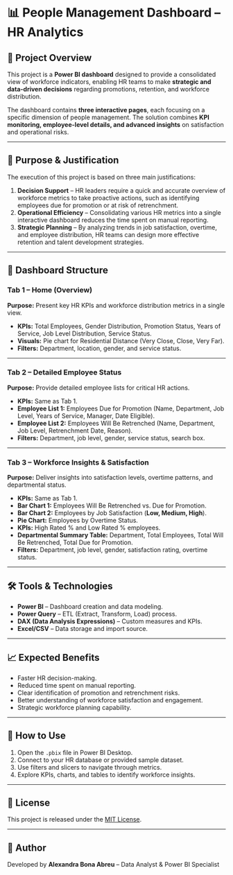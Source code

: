 # 📊 People Management Dashboard – HR Analytics

## 📌 Project Overview
This project is a **Power BI dashboard** designed to provide a consolidated view of workforce indicators, enabling HR teams to make **strategic and data-driven decisions** regarding promotions, retention, and workforce distribution.  

The dashboard contains **three interactive pages**, each focusing on a specific dimension of people management. The solution combines **KPI monitoring, employee-level details, and advanced insights** on satisfaction and operational risks.

---

## 🎯 Purpose & Justification
The execution of this project is based on three main justifications:

1. **Decision Support** – HR leaders require a quick and accurate overview of workforce metrics to take proactive actions, such as identifying employees due for promotion or at risk of retrenchment.
2. **Operational Efficiency** – Consolidating various HR metrics into a single interactive dashboard reduces the time spent on manual reporting.
3. **Strategic Planning** – By analyzing trends in job satisfaction, overtime, and employee distribution, HR teams can design more effective retention and talent development strategies.

---

## 📂 Dashboard Structure

### **Tab 1 – Home (Overview)**
**Purpose:** Present key HR KPIs and workforce distribution metrics in a single view.
- **KPIs:** Total Employees, Gender Distribution, Promotion Status, Years of Service, Job Level Distribution, Service Status.
- **Visuals:** Pie chart for Residential Distance (Very Close, Close, Very Far).
- **Filters:** Department, location, gender, and service status.

---

### **Tab 2 – Detailed Employee Status**
**Purpose:** Provide detailed employee lists for critical HR actions.
- **KPIs:** Same as Tab 1.
- **Employee List 1:** Employees Due for Promotion (Name, Department, Job Level, Years of Service, Manager, Date Eligible).
- **Employee List 2:** Employees Will Be Retrenched (Name, Department, Job Level, Retrenchment Date, Reason).
- **Filters:** Department, job level, gender, service status, search box.

---

### **Tab 3 – Workforce Insights & Satisfaction**
**Purpose:** Deliver insights into satisfaction levels, overtime patterns, and departmental status.
- **KPIs:** Same as Tab 1.
- **Bar Chart 1:** Employees Will Be Retrenched vs. Due for Promotion.
- **Bar Chart 2:** Employees by Job Satisfaction (**Low, Medium, High**).
- **Pie Chart:** Employees by Overtime Status.
- **KPIs:** High Rated % and Low Rated % employees.
- **Departmental Summary Table:** Department, Total Employees, Total Will Be Retrenched, Total Due for Promotion.
- **Filters:** Department, job level, gender, satisfaction rating, overtime status.

---

## 🛠️ Tools & Technologies
- **Power BI** – Dashboard creation and data modeling.
- **Power Query** – ETL (Extract, Transform, Load) process.
- **DAX (Data Analysis Expressions)** – Custom measures and KPIs.
- **Excel/CSV** – Data storage and import source.

---

## 📈 Expected Benefits
- Faster HR decision-making.
- Reduced time spent on manual reporting.
- Clear identification of promotion and retrenchment risks.
- Better understanding of workforce satisfaction and engagement.
- Strategic workforce planning capability.

---

## 🚀 How to Use
1. Open the `.pbix` file in Power BI Desktop.
2. Connect to your HR database or provided sample dataset.
3. Use filters and slicers to navigate through metrics.
4. Explore KPIs, charts, and tables to identify workforce insights.

---

## 📜 License
This project is released under the [MIT License](LICENSE).

---

## 👤 Author
Developed by **Alexandra Bona Abreu** – Data Analyst & Power BI Specialist  
